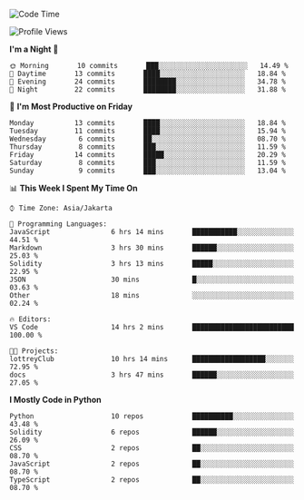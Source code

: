 <!--START_SECTION:waka-->
![Code Time](http://img.shields.io/badge/Code%20Time-1%2C375%20hrs%2037%20mins-blue)

![Profile Views](http://img.shields.io/badge/Profile%20Views-7-blue)

**I'm a Night 🦉** 

```text
🌞 Morning       10 commits       ███░░░░░░░░░░░░░░░░░░░░░░   14.49 % 
🌆 Daytime       13 commits       ████░░░░░░░░░░░░░░░░░░░░░   18.84 % 
🌃 Evening       24 commits       ████████░░░░░░░░░░░░░░░░░   34.78 % 
🌙 Night         22 commits       ████████░░░░░░░░░░░░░░░░░   31.88 % 

```
📅 **I'm Most Productive on Friday** 

```text
Monday          13 commits       ████░░░░░░░░░░░░░░░░░░░░░   18.84 % 
Tuesday         11 commits       ████░░░░░░░░░░░░░░░░░░░░░   15.94 % 
Wednesday        6 commits       ██░░░░░░░░░░░░░░░░░░░░░░░   08.70 % 
Thursday         8 commits       ███░░░░░░░░░░░░░░░░░░░░░░   11.59 % 
Friday          14 commits       █████░░░░░░░░░░░░░░░░░░░░   20.29 % 
Saturday         8 commits       ███░░░░░░░░░░░░░░░░░░░░░░   11.59 % 
Sunday           9 commits       ███░░░░░░░░░░░░░░░░░░░░░░   13.04 % 

```


📊 **This Week I Spent My Time On** 

```text
⌚︎ Time Zone: Asia/Jakarta

💬 Programming Languages: 
JavaScript               6 hrs 14 mins       ███████████░░░░░░░░░░░░░░   44.51 % 
Markdown                 3 hrs 30 mins       ██████░░░░░░░░░░░░░░░░░░░   25.03 % 
Solidity                 3 hrs 13 mins       █████░░░░░░░░░░░░░░░░░░░░   22.95 % 
JSON                     30 mins             █░░░░░░░░░░░░░░░░░░░░░░░░   03.63 % 
Other                    18 mins             ░░░░░░░░░░░░░░░░░░░░░░░░░   02.24 % 

🔥 Editors: 
VS Code                  14 hrs 2 mins       █████████████████████████   100.00 % 

🐱‍💻 Projects: 
lottreyClub              10 hrs 14 mins      ██████████████████░░░░░░░   72.95 % 
docs                     3 hrs 47 mins       ██████░░░░░░░░░░░░░░░░░░░   27.05 % 

```

**I Mostly Code in Python** 

```text
Python                   10 repos            ██████████░░░░░░░░░░░░░░░   43.48 % 
Solidity                 6 repos             ██████░░░░░░░░░░░░░░░░░░░   26.09 % 
CSS                      2 repos             ██░░░░░░░░░░░░░░░░░░░░░░░   08.70 % 
JavaScript               2 repos             ██░░░░░░░░░░░░░░░░░░░░░░░   08.70 % 
TypeScript               2 repos             ██░░░░░░░░░░░░░░░░░░░░░░░   08.70 % 

```



<!--END_SECTION:waka-->
